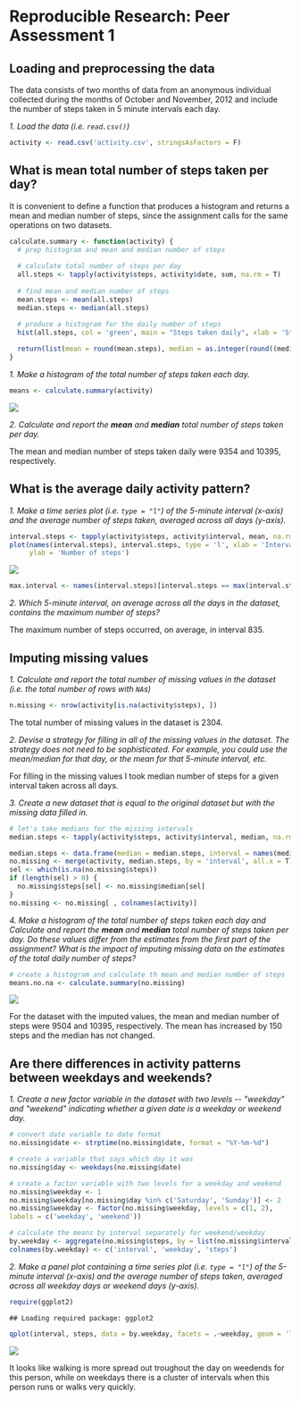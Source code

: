 # Reproducible Research: Peer Assessment 1


## Loading and preprocessing the data

The data consists of two months of data from an anonymous
individual collected during the months of October and November, 2012
and include the number of steps taken in 5 minute intervals each day.

*1. Load the data (i.e. `read.csv()`)*


```r
activity <- read.csv('activity.csv', stringsAsFactors = F)
```
## What is mean total number of steps taken per day?

It is convenient to define a function that produces a histogram and returns a mean
and median number of steps, since the assignment calls for the same operations on two
datasets.

```r
calculate.summary <- function(activity) {
  # prep histogram and mean and median number of steps
  
  # calculate total number of steps per day
  all.steps <- tapply(activity$steps, activity$date, sum, na.rm = T)
  
  # find mean and median number of steps
  mean.steps <- mean(all.steps)
  median.steps <- median(all.steps)
  
  # produce a histogram for the daily number of steps
  hist(all.steps, col = 'green', main = "Steps taken daily", xlab = 'Steps', ylab = 'Number of days')

  return(list(mean = round(mean.steps), median = as.integer(round((median.steps)))))
}
```
*1. Make a histogram of the total number of steps taken each day.*

```r
means <- calculate.summary(activity)
```

![](PA1_template_files/figure-html/unnamed-chunk-2-1.png) 

*2. Calculate and report the **mean** and **median** total number of steps taken per day.*

The mean and median number of steps taken daily were 9354 and 10395, respectively.

## What is the average daily activity pattern?

*1. Make a time series plot (i.e. `type = "l"`) of the 5-minute interval (x-axis) and the average number of steps taken, averaged across all days (y-axis).*


```r
interval.steps <- tapply(activity$steps, activity$interval, mean, na.rm = T)
plot(names(interval.steps), interval.steps, type = 'l', xlab = 'Interval', 
     ylab = 'Number of steps')
```

![](PA1_template_files/figure-html/plot.time-1.png) 

```r
max.interval <- names(interval.steps)[interval.steps == max(interval.steps)]
```

*2. Which 5-minute interval, on average across all the days in the dataset, contains the maximum number of steps?*

The maximum number of steps occurred, on average, in interval 835.

## Imputing missing values
*1. Calculate and report the total number of missing values in the dataset (i.e. the total number of rows with `NA`s)*

```r
n.missing <- nrow(activity[is.na(activity$steps), ])
```
                  
The total number of missing values in the dataset is 2304.

*2. Devise a strategy for filling in all of the missing values in the dataset. The strategy does not need to be sophisticated. For example, you could use the mean/median for that day, or the mean for that 5-minute interval, etc.*

For filling in the missing values I took median number of steps for a given interval taken across all days.

*3. Create a new dataset that is equal to the original dataset but with the missing data filled in.*



```r
# let's take medians for the missing intervals
median.steps <- tapply(activity$steps, activity$interval, median, na.rm = T)

median.steps <- data.frame(median = median.steps, interval = names(median.steps))
no.missing <- merge(activity, median.steps, by = 'interval', all.x = T)
sel <- which(is.na(no.missing$steps))
if (length(sel) > 0) {
  no.missing$steps[sel] <- no.missing$median[sel]
}
no.missing <- no.missing[ , colnames(activity)]
```

*4. Make a histogram of the total number of steps taken each day and Calculate and report the **mean** and **median** total number of steps taken per day. Do these values differ from the estimates from the first part of the assignment? What is the impact of imputing missing data on the estimates of the total daily number of steps?*


```r
# create a histogram and calculate th mean and median number of steps
means.no.na <- calculate.summary(no.missing)
```

![](PA1_template_files/figure-html/unnamed-chunk-4-1.png) 

For the dataset with the imputed values, the mean and median number of steps were 9504 and 10395, respectively. The mean has increased by 150 steps and the median has not changed.


## Are there differences in activity patterns between weekdays and weekends?


*1. Create a new factor variable in the dataset with two levels -- "weekday" and "weekend" indicating whether a given date is a weekday or weekend day.*


```r
# convert date variable to date format
no.missing$date <- strptime(no.missing$date, format = "%Y-%m-%d")

# create a variable that says which day it was
no.missing$day <- weekdays(no.missing$date)

# create a factor variable with two levels for a weekday and weekend
no.missing$weekday <- 1
no.missing$weekday[no.missing$day %in% c('Saturday', 'Sunday')] <- 2
no.missing$weekday <- factor(no.missing$weekday, levels = c(1, 2), 
labels = c('weekday', 'weekend'))

# calculate the means by interval separately for weekend/weekday
by.weekday <- aggregate(no.missing$steps, by = list(no.missing$interval, no.missing$weekday), FUN = 'mean')
colnames(by.weekday) <- c('interval', 'weekday', 'steps')
```

*2. Make a panel plot containing a time series plot (i.e. `type = "l"`) of the 5-minute interval (x-axis) and the average number of steps taken, averaged across all weekday days or weekend days (y-axis).*


```r
require(ggplot2)
```

```
## Loading required package: ggplot2
```

```r
qplot(interval, steps, data = by.weekday, facets = .~weekday, geom = 'line')
```

![](PA1_template_files/figure-html/unnamed-chunk-5-1.png) 

It looks like walking is more spread out troughout the day on weedends for this person, while on weekdays there is a cluster of intervals when this person runs or walks very quickly.
